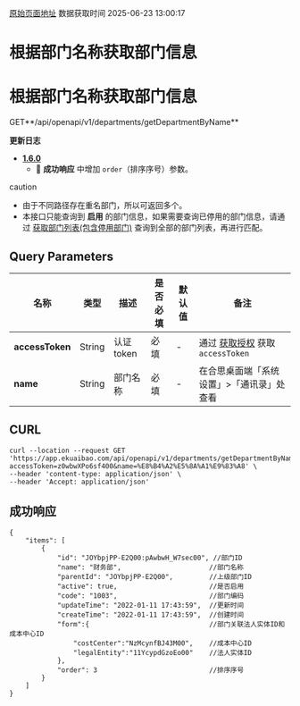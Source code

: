 [原始页面地址](https://docs.ekuaibao.com/docs/open-api/contacts/get-department-byName)
数据获取时间 2025-06-23 13:00:17

# 根据部门名称获取部门信息

# 根据部门名称获取部门信息  
  
GET**/api/openapi/v1/departments/getDepartmentByName**

**更新日志**

  * [**1.6.0**](/updateLog/update-log#160)
    * 🐞 **成功响应** 中增加 `order`（排序序号）参数。



caution

  * 由于不同路径存在重名部门，所以可返回多个。
  * 本接口只能查询到 **启用** 的部门信息，如果需要查询已停用的部门信息，请通过 [获取部门列表(包含停用部门)](/docs/open-api/corporation/get-departments) 查询到全部的部门列表，再进行匹配。



## Query Parameters​

名称| 类型| 描述| 是否必填| 默认值| 备注  
---|---|---|---|---|---  
**accessToken**|  String| 认证token| 必填| -| 通过 [获取授权](/docs/open-api/getting-started/auth) 获取 `accessToken`  
**name**|  String| 部门名称| 必填| -| 在合思桌面端「系统设置」>「通讯录」处查看  
  
## CURL​
    
    
    curl --location --request GET 'https://app.ekuaibao.com/api/openapi/v1/departments/getDepartmentByName?accessToken=z0wbwXPo6sf400&name=%E8%B4%A2%E5%8A%A1%E9%83%A8' \  
    --header 'content-type: application/json' \  
    --header 'Accept: application/json'  
    

## 成功响应​
    
    
    {  
        "items": [  
            {  
                "id": "JOYbpjPP-E2Q00:pAwbwH_W7sec00", //部门ID  
                "name": "财务部",                      //部门名称  
                "parentId": "JOYbpjPP-E2Q00",         //上级部门ID  
                "active": true,                       //是否启用  
                "code": "1003",                       //部门编码  
                "updateTime": "2022-01-11 17:43:59",  //更新时间  
                "createTime": "2022-01-11 17:43:59",  //创建时间  
                "form":{                              //部门关联法人实体ID和成本中心ID  
                    "costCenter":"NzMcynfBJ43M00",    //成本中心ID  
                    "legalEntity":"11YcypdGzoEo00"    //法人实体ID  
                },  
                "order": 3                            //排序序号  
            }  
        ]  
    }  
    
